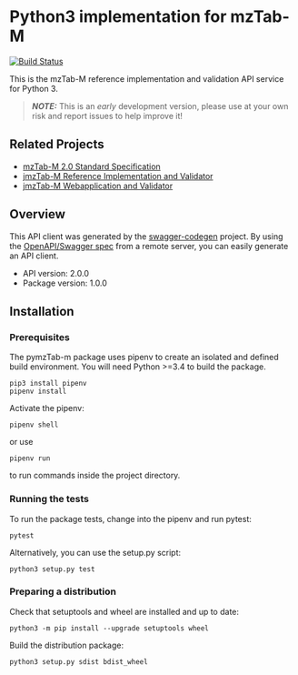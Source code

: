 # Python3 implementation for mzTab-M
[![Build Status](https://travis-ci.org/lifs-tools/pymzTab-m.svg?branch=master)](https://travis-ci.org/lifs-tools/pymzTab-m)

This is the mzTab-M reference implementation and validation API service for Python 3.

> **_NOTE:_**  This is an *early* development version, please use at your own risk and report issues to help improve it!

## Related Projects

- [mzTab-M 2.0 Standard Specification](http://github.com/HUPO-PSI/mztab)
- [jmzTab-M Reference Implementation and Validator](https://github.com/lifs-tools/jmztab-m)
- [jmzTab-M Webapplication and Validator](https://github.com/lifs-tools/jmztab-m-webapp)

## Overview
This API client was generated by the [swagger-codegen](https://github.com/swagger-api/swagger-codegen) project. By using the [OpenAPI/Swagger spec](https://github.com/swagger-api/swagger-spec) from a remote server, you can easily generate an API client.

- API version: 2.0.0
- Package version: 1.0.0

## Installation

### Prerequisites
The pymzTab-m package uses pipenv to create an isolated and defined build environment. You will need Python >=3.4 to build the package.

```
pip3 install pipenv
pipenv install
```

Activate the pipenv:

```
pipenv shell
```

or use

```
pipenv run
```

to run commands inside the project directory.

### Running the tests

To run the package tests, change into the pipenv and run pytest:

```
pytest
```

Alternatively, you can use the setup.py script:

```
python3 setup.py test
```
### Preparing a distribution

Check that setuptools and wheel are installed and up to date:

```
python3 -m pip install --upgrade setuptools wheel
```

Build the distribution package:

```
python3 setup.py sdist bdist_wheel
```
